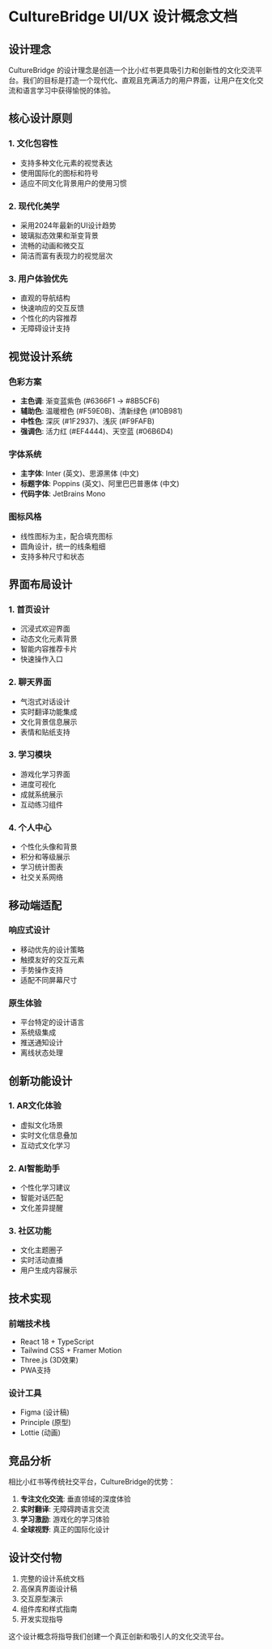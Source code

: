 # CultureBridge UI/UX 设计概念文档

## 设计理念

CultureBridge 的设计理念是创造一个比小红书更具吸引力和创新性的文化交流平台。我们的目标是打造一个现代化、直观且充满活力的用户界面，让用户在文化交流和语言学习中获得愉悦的体验。

## 核心设计原则

### 1. 文化包容性
- 支持多种文化元素的视觉表达
- 使用国际化的图标和符号
- 适应不同文化背景用户的使用习惯

### 2. 现代化美学
- 采用2024年最新的UI设计趋势
- 玻璃拟态效果和渐变背景
- 流畅的动画和微交互
- 简洁而富有表现力的视觉层次

### 3. 用户体验优先
- 直观的导航结构
- 快速响应的交互反馈
- 个性化的内容推荐
- 无障碍设计支持

## 视觉设计系统

### 色彩方案
- **主色调**: 渐变蓝紫色 (#6366F1 → #8B5CF6)
- **辅助色**: 温暖橙色 (#F59E0B)、清新绿色 (#10B981)
- **中性色**: 深灰 (#1F2937)、浅灰 (#F9FAFB)
- **强调色**: 活力红 (#EF4444)、天空蓝 (#06B6D4)

### 字体系统
- **主字体**: Inter (英文)、思源黑体 (中文)
- **标题字体**: Poppins (英文)、阿里巴巴普惠体 (中文)
- **代码字体**: JetBrains Mono

### 图标风格
- 线性图标为主，配合填充图标
- 圆角设计，统一的线条粗细
- 支持多种尺寸和状态

## 界面布局设计

### 1. 首页设计
- 沉浸式欢迎界面
- 动态文化元素背景
- 智能内容推荐卡片
- 快速操作入口

### 2. 聊天界面
- 气泡式对话设计
- 实时翻译功能集成
- 文化背景信息展示
- 表情和贴纸支持

### 3. 学习模块
- 游戏化学习界面
- 进度可视化
- 成就系统展示
- 互动练习组件

### 4. 个人中心
- 个性化头像和背景
- 积分和等级展示
- 学习统计图表
- 社交关系网络

## 移动端适配

### 响应式设计
- 移动优先的设计策略
- 触摸友好的交互元素
- 手势操作支持
- 适配不同屏幕尺寸

### 原生体验
- 平台特定的设计语言
- 系统级集成
- 推送通知设计
- 离线状态处理

## 创新功能设计

### 1. AR文化体验
- 虚拟文化场景
- 实时文化信息叠加
- 互动式文化学习

### 2. AI智能助手
- 个性化学习建议
- 智能对话匹配
- 文化差异提醒

### 3. 社区功能
- 文化主题圈子
- 实时活动直播
- 用户生成内容展示

## 技术实现

### 前端技术栈
- React 18 + TypeScript
- Tailwind CSS + Framer Motion
- Three.js (3D效果)
- PWA支持

### 设计工具
- Figma (设计稿)
- Principle (原型)
- Lottie (动画)

## 竞品分析

相比小红书等传统社交平台，CultureBridge的优势：

1. **专注文化交流**: 垂直领域的深度体验
2. **实时翻译**: 无障碍跨语言交流
3. **学习激励**: 游戏化的学习体验
4. **全球视野**: 真正的国际化设计

## 设计交付物

1. 完整的设计系统文档
2. 高保真界面设计稿
3. 交互原型演示
4. 组件库和样式指南
5. 开发实现指导

这个设计概念将指导我们创建一个真正创新和吸引人的文化交流平台。

